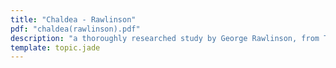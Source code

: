 ```yaml
---
title: "Chaldea - Rawlinson"
pdf: "chaldea(rawlinson).pdf"
description: "a thoroughly researched study by George Rawlinson, from The Seven Great Monarchies of the Ancient Eastern World."
template: topic.jade
---
```

